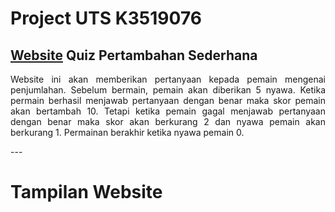# **Project UTS K3519076**
## [Website](http://crosner.infinityfreeapp.com/) Quiz Pertambahan Sederhana
<p style='text-align: justify;font-size:14px;'> 
Website ini akan memberikan pertanyaan kepada pemain mengenai penjumlahan. Sebelum bermain, pemain akan diberikan 5 nyawa. Ketika permain berhasil menjawab pertanyaan dengan benar maka skor pemain akan bertambah 10. Tetapi ketika pemain gagal menjawab pertanyaan dengan benar maka skor akan berkurang 2 dan nyawa pemain akan berkurang 1. Permainan berakhir ketika nyawa pemain 0.
</p>
---

# **Tampilan Website**




